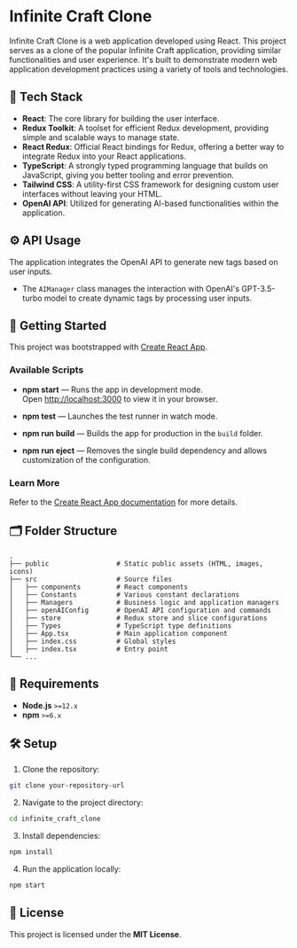 # Infinite Craft Clone

Infinite Craft Clone is a web application developed using React. This project serves as a clone of the popular Infinite Craft application, providing similar functionalities and user experience. It's built to demonstrate modern web application development practices using a variety of tools and technologies.

## 🧰 Tech Stack

- **React**: The core library for building the user interface.
- **Redux Toolkit**: A toolset for efficient Redux development, providing simple and scalable ways to manage state.
- **React Redux**: Official React bindings for Redux, offering a better way to integrate Redux into your React applications.
- **TypeScript**: A strongly typed programming language that builds on JavaScript, giving you better tooling and error prevention.
- **Tailwind CSS**: A utility-first CSS framework for designing custom user interfaces without leaving your HTML.
- **OpenAI API**: Utilized for generating AI-based functionalities within the application.

## ⚙️ API Usage

The application integrates the OpenAI API to generate new tags based on user inputs. 

- The `AIManager` class manages the interaction with OpenAI's GPT-3.5-turbo model to create dynamic tags by processing user inputs.

## 🚀 Getting Started

This project was bootstrapped with [Create React App](https://github.com/facebook/create-react-app).

### Available Scripts

- **npm start** — Runs the app in development mode.  
  Open [http://localhost:3000](http://localhost:3000) to view it in your browser.

- **npm test** — Launches the test runner in watch mode.

- **npm run build** — Builds the app for production in the `build` folder.

- **npm run eject** — Removes the single build dependency and allows customization of the configuration.

### Learn More

Refer to the [Create React App documentation](https://create-react-app.dev/docs/getting-started/) for more details.

## 🗂 Folder Structure

```
.
├── public                 # Static public assets (HTML, images, icons)
├── src                    # Source files
│   ├── components         # React components
│   ├── Constants          # Various constant declarations
│   ├── Managers           # Business logic and application managers
│   ├── openAIConfig       # OpenAI API configuration and commands
│   ├── store              # Redux store and slice configurations
│   ├── Types              # TypeScript type definitions
│   ├── App.tsx            # Main application component
│   ├── index.css          # Global styles
│   ├── index.tsx          # Entry point
└── ...
```

## 🧩 Requirements

- **Node.js** `>=12.x`  
- **npm** `>=6.x`

## 🛠 Setup

1. Clone the repository:

```bash
git clone your-repository-url
```

2. Navigate to the project directory:

```bash
cd infinite_craft_clone
```

3. Install dependencies:

```bash
npm install
```

4. Run the application locally:

```bash
npm start
```

## 📜 License

This project is licensed under the **MIT License**.
